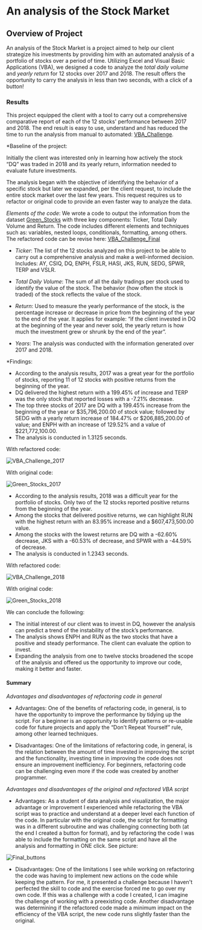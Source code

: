 # **An analysis of the Stock Market**

## Overview of Project

An analysis of the Stock Market is a project aimed to help our client strategize his investments by providing him with an automated analysis of a portfolio of stocks over a period of time. Utilizing Excel and Visual Basic Applications (VBA), we designed a code to analyze the _total daily volume_ and _yearly return_ for 12 stocks over 2017 and 2018. The result offers the opportunity to carry the analysis in less than two seconds, with a click of a button! 

### Results

This project equipped the client with a tool to carry out a comprehensive comparative report of each of the 12 stocks' performance between 2017 and 2018. The end result is easy to use, understand and has reduced the time to run the analysis from manual to automated: [VBA_Challenge](https://github.com/chocoplace/stock-analysis/blob/main/VBA_Challenge.xlsm). 

*Baseline of the project:

Initially the client was interested only in learning how actively the stock “DQ” was traded in 2018 and its yearly return, information needed to evaluate future investments. 

The analysis began with the objective of identifying the behavior of a specific stock but later we expanded, per the client request, to include the entire stock market over the last few years. This request requires us to refactor or original code to provide an even faster way to analyze the data. 

*Elements of the code*: We wrote a code to output the information from the dataset [Green_Stocks](https://github.com/chocoplace/stock-analysis/blob/main/green_stocks.xlsm) with three key components: Ticker, Total Daily Volume and Return. The code includes different elements and techniques such as: variables, nested loops, conditionals, formatting, among others. The refactored code can be revise here: [VBA_Challenge_Final](https://github.com/chocoplace/stock-analysis/blob/main/VBA_Challenge_Final.vbs)

- *_Ticker_*: The list of the 12 stocks analyzed on this project to be able to carry out a comprehensive analysis and make a well-informed decision. Includes: AY, CSIQ, DQ, ENPH, FSLR, HASI, JKS, RUN, SEDG, SPWR, TERP and VSLR.  

- *_Total Daily Volume_*: The sum of all the daily tradings per stock used to identify the value of the stock. The behavior (how often the stock is traded) of the stock reflects the value of the stock.

- *_Return_*: Used to measure the yearly performance of the stock, is the percentage increase or decrease in price from the beginning of the year to the end of the year. It applies for example: “if the client invested in DQ at the beginning of the year and never sold, the yearly return is how much the investment grew or shrunk by the end of the year”. 

- *_Years_*: The analysis was conducted with the information generated over 2017 and 2018. 

*Findings:

- According to the analysis results, 2017 was a great year for the portfolio of stocks, reporting 11 of 12 stocks with positive returns from the beginning of the year.
- DQ delivered the highest return with a 199.45% of increase and TERP was the only stock that reported losses with a -7.21% decrease. 
- The top three stocks of 2017 are DQ with a 199.45% increase from the beginning of the year or $35,796,200.00 of stock value; followed by SEDG with a yearly return increase of 184.47% or $206,885,200.00 of value; and ENPH with an increase of 129.52% and a value of $221,772,100.00. 
- The analysis is conducted in 1.3125 seconds. 

With refactored code: 

![VBA_Challenge_2017](https://github.com/chocoplace/stock-analysis/blob/main/Resources/VBA_Challenge_2017.png)

With original code: 

![Green_Stocks_2017](https://github.com/chocoplace/stock-analysis/blob/main/Resources/Green_Stocks_2017.png)

- According to the analysis results, 2018 was a difficult year for the portfolio of stocks. Only two of the 12 stocks reported positive returns from the beginning of the year.
- Among the stocks that delivered positive returns, we can highlight RUN with the highest return with an 83.95% increase and a $607,473,500.00 value. 
- Among the stocks with the lowest returns are DQ with a -62.60% decrease, JKS with a -60.53% of decrease, and SPWR with a -44.59% of decrease.
- The analysis is conducted in 1.2343 seconds.

With refactored code:

![VBA_Challenge_2018](https://github.com/chocoplace/stock-analysis/blob/main/Resources/VBA_Challenge_2018.png)

With original code:

![Green_Stocks_2018](https://github.com/chocoplace/stock-analysis/blob/main/Resources/Green_Stocks_2018.png)

We can conclude the following:  

- The initial interest of our client was to invest in DQ, however the analysis can predict a trend of the instability of the stock’s performance. 
- The analysis shows ENPH and RUN as the two stocks that have a positive and steady performance. The client can evaluate the option to invest. 
- Expanding the analysis from one to twelve stocks broadened the scope of the analysis and offered us the opportunity to improve our code, making it better and faster.

#### Summary

*Advantages and disadvantages of refactoring code in general*

- Advantages: One of the benefits of refactoring code, in general, is to have the opportunity to improve the performance by tidying up the script. For a beginner is an opportunity to identify patterns or re-usable code for future projects and apply the “Don't Repeat Yourself” rule, among other learned techniques. 

- Disadvantages: One of the limitations of refactoring code, in general, is the relation between the amount of time invested in improving the script and the functionality, investing time in improving the code does not ensure an improvement inefficiency. For beginners, refactoring code can be challenging even more if the code was created by another programmer.


*Advantages and disadvantages of the original and refactored VBA script*

- Advantages: As a student of data analysis and visualization, the major advantage or improvement I experienced while refactoring the VBA script was to practice and understand at a deeper level each function of the code. In particular with the original code, the script for formatting was in a different subroutine and was challenging connecting both (at the end I created a button for format), and by refactoring the code I was able to include the formatting on the same script and have all the analysis and formatting in ONE click. See picture: 

![Final_buttons](https://github.com/chocoplace/stock-analysis/blob/main/Resources/Final_buttons.png)

- Disadvantages: One of the limitations I see while working on refactoring the code was having to implement new actions on the code while keeping the pattern. For me, it presented a challenge because I haven't perfected the skill to code and the exercise forced me to go over my own code. If this was a challenge with a code I created, I can imagine the challenge of working with a preexisting code. Another disadvantage was determining if the refactored code made a minimum impact on the efficiency of the VBA script, the new code runs slightly faster than the original. 




